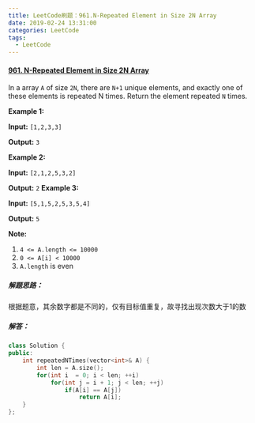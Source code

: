 ```yaml
---
title: LeetCode刷题：961.N-Repeated Element in Size 2N Array
date: 2019-02-24 13:31:00
categories: LeetCode
tags:
  - LeetCode
---
```

#### [961\. N-Repeated Element in Size 2N Array](https://leetcode-cn.com/problems/n-repeated-element-in-size-2n-array/)
In a array `A` of size `2N`, there are `N+1` unique elements, and exactly one of these elements is repeated N times.
Return the element repeated `N` times.

**Example 1:**

**Input:** `[1,2,3,3]`

**Output:** `3`

**Example 2:**

**Input:** `[2,1,2,5,3,2]`

**Output:** `2`
**Example 3:**

**Input:** `[5,1,5,2,5,3,5,4]`

**Output:** `5`

**Note:**
1.  `4 <= A.length <= 10000`
2.  `0 <= A[i] < 10000`
3.  `A.length` is even
##### 解题思路：
根据题意，其余数字都是不同的，仅有目标值重复，故寻找出现次数大于1的数
##### 解答：
``` C++
class Solution {
public:
    int repeatedNTimes(vector<int>& A) {
        int len = A.size();
        for(int i  = 0; i < len; ++i)
            for(int j = i + 1; j < len; ++j)
                if(A[i] == A[j])
                    return A[i];
    }
};
```

